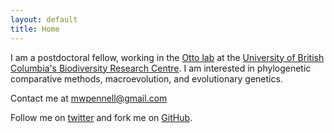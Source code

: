 ```yaml
---
layout: default
title: Home
---
```


I am a postdoctoral fellow, working in the [Otto lab](http://www.zoology.ubc.ca/~otto/) at the [University of British Columbia's Biodiversity Research Centre](http://www.biodiversity.ubc.ca). I am interested in phylogenetic comparative methods, macroevolution, and evolutionary genetics.

Contact me at mwpennell@gmail.com

Follow me on [twitter](https://twitter.com/mwpennell) and fork me on [GitHub](https://github.com/mwpennell).
